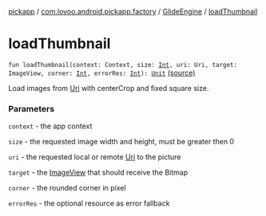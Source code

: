[pickapp](../../index.md) / [com.lovoo.android.pickapp.factory](../index.md) / [GlideEngine](index.md) / [loadThumbnail](./load-thumbnail.md)

# loadThumbnail

`fun loadThumbnail(context: Context, size: `[`Int`](https://kotlinlang.org/api/latest/jvm/stdlib/kotlin/-int/index.html)`, uri: Uri, target: ImageView, corner: `[`Int`](https://kotlinlang.org/api/latest/jvm/stdlib/kotlin/-int/index.html)`, errorRes: `[`Int`](https://kotlinlang.org/api/latest/jvm/stdlib/kotlin/-int/index.html)`): `[`Unit`](https://kotlinlang.org/api/latest/jvm/stdlib/kotlin/-unit/index.html) [(source)](https://github.com/lovoo/android-pickpic/blob/master/pickapp/pickapp/src/main/kotlin/com/lovoo/android/pickapp/factory/GlideEngine.kt#L44)

Load images from [Uri](#) with centerCrop and fixed square size.

### Parameters

`context` - the app context

`size` - the requested image width and height, must be greater then 0

`uri` - the requested local or remote [Uri](#) to the picture

`target` - the [ImageView](#) that should receive the Bitmap

`corner` - the rounded corner in pixel

`errorRes` - the optional resource as error fallback